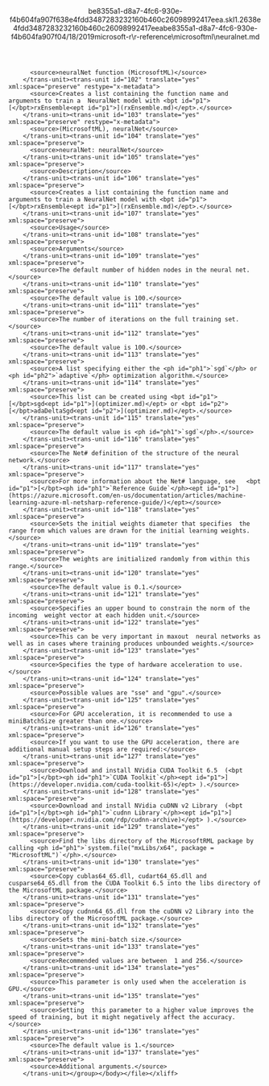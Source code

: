 <?xml version="1.0"?><xliff version="1.2" xmlns="urn:oasis:names:tc:xliff:document:1.2" xmlns:xsi="http://www.w3.org/2001/XMLSchema-instance" xsi:schemaLocation="urn:oasis:names:tc:xliff:document:1.2 xliff-core-1.2-transitional.xsd"><file datatype="xml" original="neuralnet.md" source-language="en-US" target-language="en-US"><header><tool tool-id="mdxliff" tool-name="mdxliff" tool-version="1.0-d1654b2" tool-company="Microsoft" /><xliffext:skl_file_name xmlns:xliffext="urn:microsoft:content:schema:xliffextensions">be8355a1-d8a7-4fc6-930e-f4b604fa907f638e4fdd3487283232160b460c26098992417eea.skl</xliffext:skl_file_name><xliffext:version xmlns:xliffext="urn:microsoft:content:schema:xliffextensions">1.2</xliffext:version><xliffext:ms.openlocfilehash xmlns:xliffext="urn:microsoft:content:schema:xliffextensions">638e4fdd3487283232160b460c26098992417eea</xliffext:ms.openlocfilehash><xliffext:ms.sourcegitcommit xmlns:xliffext="urn:microsoft:content:schema:xliffextensions">be8355a1-d8a7-4fc6-930e-f4b604fa907f</xliffext:ms.sourcegitcommit><xliffext:ms.lasthandoff xmlns:xliffext="urn:microsoft:content:schema:xliffextensions">04/18/2019</xliffext:ms.lasthandoff><xliffext:ms.openlocfilepath xmlns:xliffext="urn:microsoft:content:schema:xliffextensions">microsoft-r\r-reference\microsoftml\neuralnet.md</xliffext:ms.openlocfilepath></header><body><group id="content" extype="content"><trans-unit id="101" translate="yes" xml:space="preserve" restype="x-metadata">
          <source>neuralNet function (MicrosoftML)</source>
        </trans-unit><trans-unit id="102" translate="yes" xml:space="preserve" restype="x-metadata">
          <source>Creates a list containing the function name and arguments to train a  NeuralNet model with <bpt id="p1">[</bpt>rxEnsemble<ept id="p1">](rxEnsemble.md)</ept>.</source>
        </trans-unit><trans-unit id="103" translate="yes" xml:space="preserve" restype="x-metadata">
          <source>(MicrosoftML), neuralNet</source>
        </trans-unit><trans-unit id="104" translate="yes" xml:space="preserve">
          <source>neuralNet: neuralNet</source>
        </trans-unit><trans-unit id="105" translate="yes" xml:space="preserve">
          <source>Description</source>
        </trans-unit><trans-unit id="106" translate="yes" xml:space="preserve">
          <source>Creates a list containing the function name and arguments to train a NeuralNet model with <bpt id="p1">[</bpt>rxEnsemble<ept id="p1">](rxEnsemble.md)</ept>.</source>
        </trans-unit><trans-unit id="107" translate="yes" xml:space="preserve">
          <source>Usage</source>
        </trans-unit><trans-unit id="108" translate="yes" xml:space="preserve">
          <source>Arguments</source>
        </trans-unit><trans-unit id="109" translate="yes" xml:space="preserve">
          <source>The default number of hidden nodes in the neural net.</source>
        </trans-unit><trans-unit id="110" translate="yes" xml:space="preserve">
          <source>The default value is 100.</source>
        </trans-unit><trans-unit id="111" translate="yes" xml:space="preserve">
          <source>The number of iterations on the full training set.</source>
        </trans-unit><trans-unit id="112" translate="yes" xml:space="preserve">
          <source>The default value is 100.</source>
        </trans-unit><trans-unit id="113" translate="yes" xml:space="preserve">
          <source>A list specifying either the <ph id="ph1">`sgd`</ph> or <ph id="ph2">`adaptive`</ph> optimization algorithm.</source>
        </trans-unit><trans-unit id="114" translate="yes" xml:space="preserve">
          <source>This list can be created using <bpt id="p1">[</bpt>sgd<ept id="p1">](optimizer.md)</ept> or <bpt id="p2">[</bpt>adaDeltaSgd<ept id="p2">](optimizer.md)</ept>.</source>
        </trans-unit><trans-unit id="115" translate="yes" xml:space="preserve">
          <source>The default value is <ph id="ph1">`sgd`</ph>.</source>
        </trans-unit><trans-unit id="116" translate="yes" xml:space="preserve">
          <source>The Net# definition of the structure of the neural network.</source>
        </trans-unit><trans-unit id="117" translate="yes" xml:space="preserve">
          <source>For more information about the Net# language, see   <bpt id="p1">[</bpt><ph id="ph1">`Reference Guide`</ph><ept id="p1">](https://azure.microsoft.com/en-us/documentation/articles/machine-learning-azure-ml-netsharp-reference-guide/)</ept></source>
        </trans-unit><trans-unit id="118" translate="yes" xml:space="preserve">
          <source>Sets the initial weights diameter that specifies  the range from which values are drawn for the initial learning weights.</source>
        </trans-unit><trans-unit id="119" translate="yes" xml:space="preserve">
          <source>The weights are initialized randomly from within this range.</source>
        </trans-unit><trans-unit id="120" translate="yes" xml:space="preserve">
          <source>The default value is 0.1.</source>
        </trans-unit><trans-unit id="121" translate="yes" xml:space="preserve">
          <source>Specifies an upper bound to constrain the norm of the incoming  weight vector at each hidden unit.</source>
        </trans-unit><trans-unit id="122" translate="yes" xml:space="preserve">
          <source>This can be very important in maxout  neural networks as well as in cases where training produces unbounded weights.</source>
        </trans-unit><trans-unit id="123" translate="yes" xml:space="preserve">
          <source>Specifies the type of hardware acceleration to use.</source>
        </trans-unit><trans-unit id="124" translate="yes" xml:space="preserve">
          <source>Possible values are "sse" and "gpu".</source>
        </trans-unit><trans-unit id="125" translate="yes" xml:space="preserve">
          <source>For GPU acceleration, it is recommended to use a miniBatchSize greater than one.</source>
        </trans-unit><trans-unit id="126" translate="yes" xml:space="preserve">
          <source>If you want to use the GPU acceleration, there are additional manual setup steps are required:</source>
        </trans-unit><trans-unit id="127" translate="yes" xml:space="preserve">
          <source>Download and install NVidia CUDA Toolkit 6.5  (<bpt id="p1">[</bpt><ph id="ph1">`CUDA Toolkit`</ph><ept id="p1">](https://developer.nvidia.com/cuda-toolkit-65)</ept> ).</source>
        </trans-unit><trans-unit id="128" translate="yes" xml:space="preserve">
          <source>Download and install NVidia cuDNN v2 Library  (<bpt id="p1">[</bpt><ph id="ph1">`cudnn Library`</ph><ept id="p1">](https://developer.nvidia.com/rdp/cudnn-archive)</ept> ).</source>
        </trans-unit><trans-unit id="129" translate="yes" xml:space="preserve">
          <source>Find the libs directory of the MicrosoftRML package by calling <ph id="ph1">`system.file("mxLibs/x64", package = "MicrosoftML")`</ph>.</source>
        </trans-unit><trans-unit id="130" translate="yes" xml:space="preserve">
          <source>Copy cublas64_65.dll, cudart64_65.dll and cusparse64_65.dll from the CUDA Toolkit 6.5 into the libs directory of the MicrosoftML package.</source>
        </trans-unit><trans-unit id="131" translate="yes" xml:space="preserve">
          <source>Copy cudnn64_65.dll from the cuDNN v2 Library into the libs directory of the MicrosoftML package.</source>
        </trans-unit><trans-unit id="132" translate="yes" xml:space="preserve">
          <source>Sets the mini-batch size.</source>
        </trans-unit><trans-unit id="133" translate="yes" xml:space="preserve">
          <source>Recommended values are between  1 and 256.</source>
        </trans-unit><trans-unit id="134" translate="yes" xml:space="preserve">
          <source>This parameter is only used when the acceleration is GPU.</source>
        </trans-unit><trans-unit id="135" translate="yes" xml:space="preserve">
          <source>Setting  this parameter to a higher value improves the speed of training, but it might negatively affect the accuracy.</source>
        </trans-unit><trans-unit id="136" translate="yes" xml:space="preserve">
          <source>The default value is 1.</source>
        </trans-unit><trans-unit id="137" translate="yes" xml:space="preserve">
          <source>Additional arguments.</source>
        </trans-unit></group></body></file></xliff>